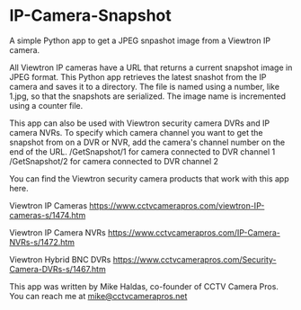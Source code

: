 # IP-Camera-Snapshot
A simple Python app to get a JPEG snpashot image from a Viewtron IP camera.

All Viewtron IP cameras have a URL that returns a current snapshot image in JPEG format.
This Python app retrieves the latest snashot from the IP camera and saves it to a directory.
The file is named using a number, like 1.jpg, so that the snapshots are serialized. 
The image name is incremented using a counter file.

This app can also be used with Viewtron security camera DVRs and IP camera NVRs.
To specify which camera channel you want to get the snapshot from on a DVR or NVR, add the 
camera's channel number on the end of the URL. 
/GetSnapshot/1  for camera connected to DVR channel 1
/GetSnapshot/2  for camera connected to DVR channel 2

You can find the Viewtron security camera products that work with this app here.

Viewtron IP Cameras
https://www.cctvcamerapros.com/viewtron-IP-cameras-s/1474.htm

Viewtron IP Camera NVRs
https://www.cctvcamerapros.com/IP-Camera-NVRs-s/1472.htm

Viewtron Hybrid BNC DVRs
https://www.cctvcamerapros.com/Security-Camera-DVRs-s/1467.htm

This app was written by Mike Haldas, co-founder of CCTV Camera Pros.
You can reach me at mike@cctvcamerapros.net
